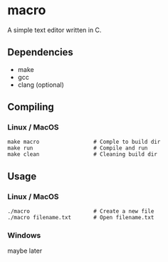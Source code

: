 # macro

A simple text editor written in C.
## Dependencies
- make
- gcc
- clang (optional)
## Compiling
### Linux / MacOS
```
make macro                 # Comple to build dir
make run                   # Compile and run
make clean                 # Cleaning build dir
```
## Usage
### Linux / MacOS
```
./macro                    # Create a new file
./macro filename.txt       # Open filename.txt
```
### Windows
maybe later
